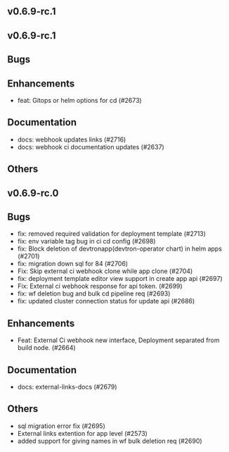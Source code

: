 ## v0.6.9-rc.1



## v0.6.9-rc.1

## Bugs
## Enhancements
- feat: Gitops or helm options for cd (#2673)
## Documentation
- docs: webhook updates links (#2716)
- docs: webhook ci documentation updates (#2637)
## Others


## v0.6.9-rc.0

## Bugs
- fix: removed required validation for deployment template (#2713)
- fix: env variable tag bug in ci cd config (#2698)
- fix: Block deletion of devtronapp(devtron-operator chart)  in helm apps (#2701)
- fix: migration down sql for 84 (#2706)
- Fix: Skip external ci webhook clone while app clone (#2704)
- fix: deployment template editor view support in create app api (#2697)
- Fix:  External ci webhook response for api token. (#2699)
- fix: wf deletion bug and bulk cd pipeline req (#2693)
- fix: updated cluster connection status for update api (#2686)
## Enhancements
- Feat: External Ci webhook new interface, Deployment separated from build node. (#2664)
## Documentation
- docs: external-links-docs (#2679)
## Others
- sql migration error fix (#2695)
- External links extention for app level  (#2573)
- added support for giving names in wf bulk deletion req (#2690)


